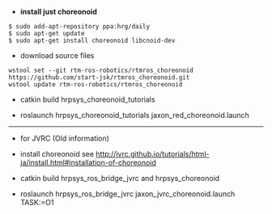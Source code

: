 - **install just choreonoid**
```
$ sudo add-apt-repository ppa:hrg/daily
$ sudo apt-get update
$ sudo apt-get install choreonoid libcnoid-dev
```
- download source files
```
wstool set --git rtm-ros-robotics/rtmros_choreonoid https://github.com/start-jsk/rtmros_choreonoid.git
wstool update rtm-ros-robotics/rtmros_choreonoid
```

- catkin build hrpsys_choreonoid_tutorials

- roslaunch hrpsys_choreonoid_tutorials jaxon_red_choreonoid.launch

---

- for JVRC (Old information)
- install choreonoid see http://jvrc.github.io/tutorials/html-ja/install.html#installation-of-choreonoid  

- catkin build hrpsys_ros_bridge_jvrc and hrpsys_choreonoid

- roslaunch hrpsys_ros_bridge_jvrc jaxon_jvrc_choreonoid.launch TASK:=O1
